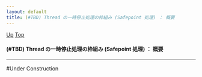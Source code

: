 ```yaml
---
layout: default
title: (#TBD) Thread の一時停止処理の枠組み (Safepoint 処理) ： 概要
---
```

[Up](no7882dWU.html) [Top](../index.html)

#### (#TBD) Thread の一時停止処理の枠組み (Safepoint 処理) ： 概要

--- 
#Under Construction





